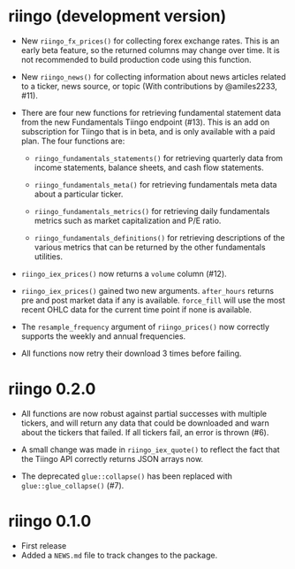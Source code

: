# riingo (development version)

* New `riingo_fx_prices()` for collecting forex exchange rates. This is an
  early beta feature, so the returned columns may change over time. It is
  not recommended to build production code using this function.

* New `riingo_news()` for collecting information about news articles related
  to a ticker, news source, or topic (With contributions by @amiles2233, #11).

* There are four new functions for retrieving fundamental statement data from
  the new Fundamentals Tiingo endpoint (#13). This is an add on subscription for
  Tiingo that is in beta, and is only available with a paid plan. The four
  functions are:
  
  * `riingo_fundamentals_statements()` for retrieving quarterly data from
    income statements, balance sheets, and cash flow statements.
    
  * `riingo_fundamentals_meta()` for retrieving fundamentals meta data about
    a particular ticker.
    
  * `riingo_fundamentals_metrics()` for retrieving daily fundamentals metrics
    such as market capitalization and P/E ratio.
    
  * `riingo_fundamentals_definitions()` for retrieving descriptions of the
    various metrics that can be returned by the other fundamentals utilities.

* `riingo_iex_prices()` now returns a `volume` column (#12).

* `riingo_iex_prices()` gained two new arguments. `after_hours` returns pre
  and post market data if any is available. `force_fill` will use the most
  recent OHLC data for the current time point if none is available.

* The `resample_frequency` argument of `riingo_prices()` now correctly supports
  the weekly and annual frequencies.

* All functions now retry their download 3 times before failing.

# riingo 0.2.0

* All functions are now robust against partial successes with multiple tickers, 
and will return any data that could be downloaded and warn about the tickers
that failed. If all tickers fail, an error is thrown (#6).

* A small change was made in `riingo_iex_quote()` to reflect the fact that the 
Tiingo API correctly returns JSON arrays now. 

* The deprecated `glue::collapse()` has been replaced 
with `glue::glue_collapse()` (#7).

# riingo 0.1.0

* First release
* Added a `NEWS.md` file to track changes to the package.
